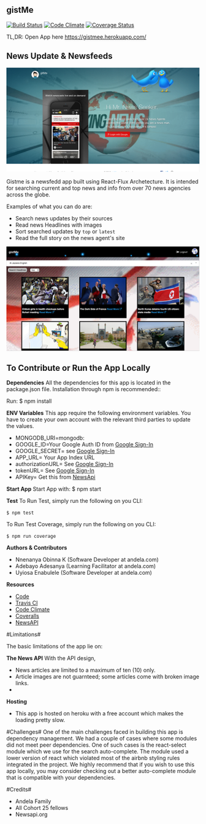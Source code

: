 
gistMe
----------------

 [![Build Status](https://travis-ci.org/andela-onnenanya/newsfeed.svg?branch=develop)](https://travis-ci.org/andela-onnenanya/newsfeed)
 [![Code Climate](https://codeclimate.com/github/andela-onnenanya/newsfeed/badges/gpa.svg)](https://codeclimate.com/github/andela-onnenanya/newsfeed)
 [![Coverage Status](https://coveralls.io/repos/github/andela-onnenanya/newsfeed/badge.svg)](https://coveralls.io/github/andela-onnenanya/newsfeed)


TL,DR: Open App here https://gistmee.herokuapp.com/

## News Update & Newsfeeds ##

<p align="center">
  <img src="./public/img/home.png" alt="gitme Home" title="gisMe Home Page"/>
</p>

Gistme is a newsfedd app built using React-Flux Archetecture. It is intended for searching current and top news and info from over 70 news agencies across the globe.

Examples of what you can do are:

* Search news updates by their sources
* Read news Headlines with images
* Sort searched updates by <code>top</code> or <code>latest</code>
* Read the full story on the news agent's site

<p align="center">
  <img src="./public/img/news-page.png" alt="gitme news page" title="gisMe News Page"/>
</p>




## To Contribute or Run the App Locally ##

**Dependencies**
All the dependencies for this app is located in the package.json file.
Installation through npm is recommended::

Run:
    $ npm install

**ENV Variables**
This app require the following environment variables.
You have to create your own account with the relevant third parties to update the values.

* MONGODB_URI=mongodb:
* GOOGLE_ID=Your Google Auth ID from [Google Sign-In]
* GOOGLE_SECRET= see [Google Sign-In]
* APP_URL= Your App Index URL
* authorizationURL= See [Google Sign-In]
* tokenURL= See [Google Sign-In]
* APIKey= Get this from [NewsApi]


[Google Sign-In]: https://developers.google.com/identity/sign-in/web/

**Start App**
Start App with:
    $ npm start

**Test**
To Run Test, simply run the following on you CLI:

    $ npm test
  
To Run Test Coverage, simply run the following on you CLI:

    $ npm run coverage


**Authors & Contributors**

 * Nnenanya Obinna K (Software Developer at andela.com)
 * Adebayo Adesanya (Learning Facilitator at andela.com)
 * Uyiosa Enabulele (Software Developer at andela.com)

**Resources**

 * [Code] 
 * [Travis CI] 
 * [Code Climate]
 * [Coveralls]
 * [NewsAPI]
 
 
[Code]: https://github.com/andela-onnenanya/newsfeed
[Travis CI]: https://travis-ci.org/andela-onnenanya/newsfeed/
[Code Climate]: https://codeclimate.com/github/andela-onnenanya/newsfeed
[Coveralls]: https://coveralls.io/github/andela-onnenanya/newsfeed
[NewsAPI]: https://newsapi.org/


#Limitations#

The basic limitations of the app lie on:

**The News API**
With the API design, 

* News articles are limited to a maximum of ten (10) only.
* Article images are not guarnteed; some articles come with broken image links.
* 

**Hosting**

* This app is hosted on heroku with a free account which makes the loading pretty slow.


#Challenges#
One of the main challenges faced in building this app is dependency management. We had a couple of cases where some
modules did not meet peer dependencies. One of such cases is the react-select module which we use for the search auto-complete.
The module used a lower version of react which violated most of the airbnb styling rules integrated in the project.
We highly recommend that if you wish to use this app locally, you may consider checking out a better auto-complete module that is compatible with your dependencies.

#Credits#
* Andela Family
* All Cohort 25 fellows
* Newsapi.org